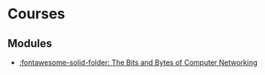 Courses
===

Modules
---

- [:fontawesome-solid-folder: The Bits and Bytes of Computer
    Networking](the-bits-and-bytes-of-computer-networking/index.md)
